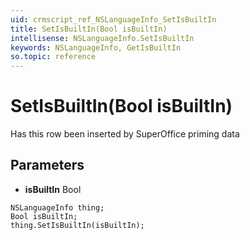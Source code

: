 ```yaml
---
uid: crmscript_ref_NSLanguageInfo_SetIsBuiltIn
title: SetIsBuiltIn(Bool isBuiltIn)
intellisense: NSLanguageInfo.SetIsBuiltIn
keywords: NSLanguageInfo, GetIsBuiltIn
so.topic: reference
---
```


# SetIsBuiltIn(Bool isBuiltIn)

Has this row been inserted by SuperOffice priming data

## Parameters

* **isBuiltIn** Bool

```crmscript
NSLanguageInfo thing;
Bool isBuiltIn;
thing.SetIsBuiltIn(isBuiltIn);
```

